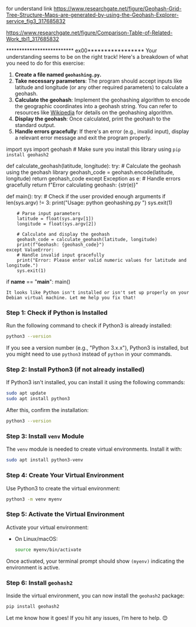 for understand link
https://www.researchgate.net/figure/Geohash-Grid-Tree-Structure-Maps-are-generated-by-using-the-Geohash-Explorer-service_fig3_317685832

https://www.researchgate.net/figure/Comparison-Table-of-Related-Work_tbl1_317685832

************************** ex00*****************
Your understanding seems to be on the right track! Here's a breakdown of what you need to do for this exercise:

1. **Create a file named `geohashing.py`.**
2. **Take necessary parameters**: The program should accept inputs like latitude and longitude (or any other required parameters) to calculate a geohash.
3. **Calculate the geohash**: Implement the geohashing algorithm to encode the geographic coordinates into a geohash string. You can refer to resources like [Wikipedia](https://en.wikipedia.org/wiki/Geohash) for details on the geohashing algorithm.
4. **Display the geohash**: Once calculated, print the geohash to the standard output.
5. **Handle errors gracefully**: If there's an error (e.g., invalid input), display a relevant error message and exit the program properly.

import sys
import geohash  # Make sure you install this library using `pip install geohash2`

def calculate_geohash(latitude, longitude):
    try:
        # Calculate the geohash using the geohash library
        geohash_code = geohash.encode(latitude, longitude)
        return geohash_code
    except Exception as e:
        # Handle errors gracefully
        return f"Error calculating geohash: {str(e)}"

def main():
    try:
        # Check if the user provided enough arguments
        if len(sys.argv) != 3:
            print("Usage: python geohashing.py <latitude> <longitude>")
            sys.exit(1)

        # Parse input parameters
        latitude = float(sys.argv[1])
        longitude = float(sys.argv[2])

        # Calculate and display the geohash
        geohash_code = calculate_geohash(latitude, longitude)
        print(f"Geohash: {geohash_code}")
    except ValueError:
        # Handle invalid input gracefully
        print("Error: Please enter valid numeric values for latitude and longitude.")
        sys.exit(1)

if __name__ == "__main__":
    main()
    
    It looks like Python isn't installed or isn't set up properly on your Debian virtual machine. Let me help you fix that!

### Step 1: Check if Python is Installed
Run the following command to check if Python3 is already installed:
```bash
python3 --version
```

If you see a version number (e.g., "Python 3.x.x"), Python3 is installed, but you might need to use `python3` instead of `python` in your commands.

### Step 2: Install Python3 (if not already installed)
If Python3 isn't installed, you can install it using the following commands:
```bash
sudo apt update
sudo apt install python3
```

After this, confirm the installation:
```bash
python3 --version
```

### Step 3: Install `venv` Module
The `venv` module is needed to create virtual environments. Install it with:
```bash
sudo apt install python3-venv
```

### Step 4: Create Your Virtual Environment
Use Python3 to create the virtual environment:
```bash
python3 -m venv myenv
```

### Step 5: Activate the Virtual Environment
Activate your virtual environment:
- On Linux/macOS:
  ```bash
  source myenv/bin/activate
  ```

Once activated, your terminal prompt should show `(myenv)` indicating the environment is active.

### Step 6: Install `geohash2`
Inside the virtual environment, you can now install the `geohash2` package:
```bash
pip install geohash2
```

Let me know how it goes! If you hit any issues, I’m here to help. 😊




